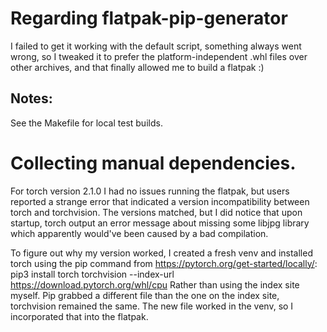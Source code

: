 # Regarding flatpak-pip-generator

I failed to get it working with the default script, something always went wrong,
so I tweaked it to prefer the platform-independent .whl files over other archives,
and that finally allowed me to build a flatpak :) 


## Notes:

See the Makefile for local test builds.


# Collecting manual dependencies.

For torch version 2.1.0 I had no issues running the flatpak, but users reported a strange error that indicated a version 
incompatibility between torch and torchvision. The versions matched, but I did notice that upon startup, torch output
an error message about missing some libjpg library which apparently would've been caused by a bad compilation.

To figure out why my version worked, I created a fresh venv and installed torch using the pip command from
https://pytorch.org/get-started/locally/: pip3 install torch torchvision --index-url https://download.pytorch.org/whl/cpu
Rather than using the index site myself. Pip grabbed a different file than the one on the index site, torchvision remained the
same. The new file worked in the venv, so I incorporated that into the flatpak.
